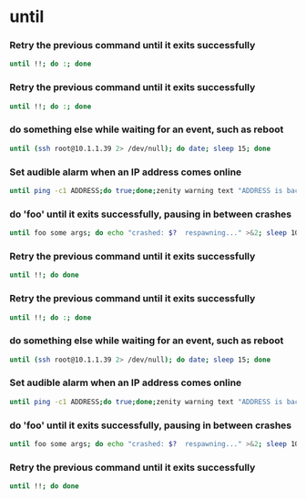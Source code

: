 # until 

### Retry the previous command until it exits successfully
```sh
until !!; do :; done
```

### Retry the previous command until it exits successfully
```sh
until !!; do :; done
```

### do something else while waiting for an event, such as reboot
```sh
until (ssh root@10.1.1.39 2> /dev/null); do date; sleep 15; done
```

### Set audible alarm when an IP address comes online
```sh
until ping -c1 ADDRESS;do true;done;zenity warning text "ADDRESS is back"
```

### do 'foo' until it exits successfully, pausing in between crashes
```sh
until foo some args; do echo "crashed: $?  respawning..." >&2; sleep 10; done
```

### Retry the previous command until it exits successfully
```sh
until !!; do done
```

### Retry the previous command until it exits successfully
```sh
until !!; do :; done
```

### do something else while waiting for an event, such as reboot
```sh
until (ssh root@10.1.1.39 2> /dev/null); do date; sleep 15; done
```

### Set audible alarm when an IP address comes online
```sh
until ping -c1 ADDRESS;do true;done;zenity warning text "ADDRESS is back"
```

### do 'foo' until it exits successfully, pausing in between crashes
```sh
until foo some args; do echo "crashed: $?  respawning..." >&2; sleep 10; done
```

### Retry the previous command until it exits successfully
```sh
until !!; do done
```
